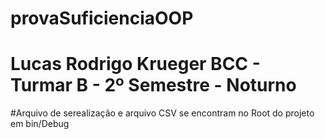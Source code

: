# provaSuficienciaOOP

# Lucas Rodrigo Krueger BCC - Turmar B - 2º Semestre - Noturno

#Arquivo de serealização e arquivo CSV se encontram no Root do projeto em bin/Debug

